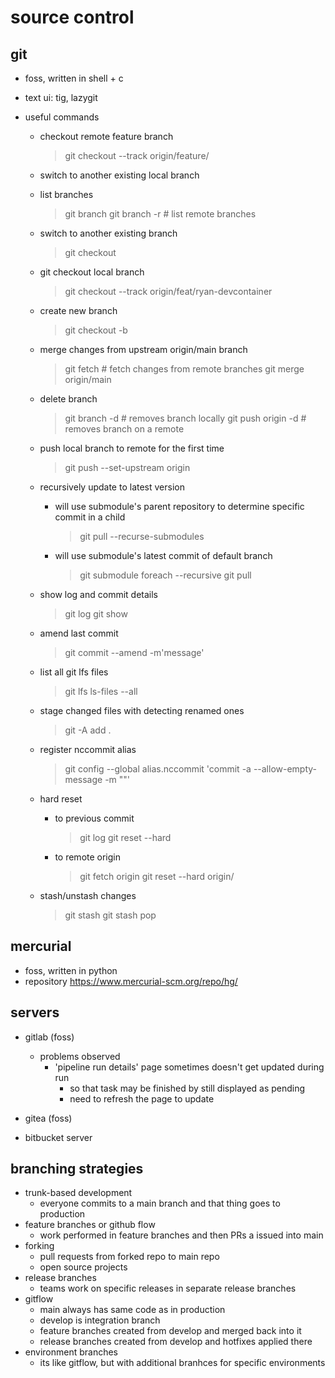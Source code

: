 # source control

## git

- foss, written in shell + c
- text ui: tig, lazygit

- useful commands
  - checkout remote feature branch
    > git checkout --track origin/feature/<name>
  - switch to another existing local branch
  - list branches
    > git branch
    > git branch -r  # list remote branches
  - switch to another existing branch
    > git checkout <name>
  - git checkout local branch
    > git checkout --track origin/feat/ryan-devcontainer
  - create new branch
    > git checkout -b <name>
  - merge changes from upstream origin/main branch
    > git fetch                 # fetch changes from remote branches
    > git merge origin/main 
  - delete branch
    > git branch -d <name>      # removes branch locally
    > git push origin -d <name> # removes branch on a remote
  - push local branch to remote for the first time
    > git push --set-upstream origin <name>

  - recursively update to latest version
    - will use submodule's parent repository to determine specific commit in a child
      > git pull --recurse-submodules
    - will use submodule's latest commit of default branch
      > git submodule foreach --recursive git pull  
  
  - show log and commit details
    > git log
    > git show <hash>

  - amend last commit
    > git commit --amend -m'message'

  - list all git lfs files 
    > git lfs ls-files --all

  - stage changed files with detecting renamed ones
    > git -A add .
  
  - register nccommit alias
    > git config --global alias.nccommit 'commit -a --allow-empty-message -m ""'

  - hard reset 
    - to previous commit
      > git log
      > git reset --hard <commit>
    - to remote origin
      > git fetch origin
      > git reset --hard origin/<branch>

  - stash/unstash changes
    > git stash
    > git stash pop


## mercurial

- foss, written in python
- repository https://www.mercurial-scm.org/repo/hg/


## servers

- gitlab (foss)
  - problems observed
    - 'pipeline run details' page sometimes doesn't get updated during run
      - so that task may be finished by still displayed as pending
      - need to refresh the page to update

- gitea (foss)
- bitbucket server


## branching strategies

- trunk-based development
  - everyone commits to a main branch and that thing goes to production
- feature branches or github flow
  - work performed in feature branches and then PRs a issued into main
- forking
  - pull requests from forked repo to main repo
  - open source projects
- release branches
  - teams work on specific releases in separate release branches
- gitflow
  - main always has same code as in production
  - develop is integration branch
  - feature branches created from develop and merged back into it
  - release branches created from develop and hotfixes applied there
- environment branches
  - its like gitflow, but with additional branhces for specific environments
